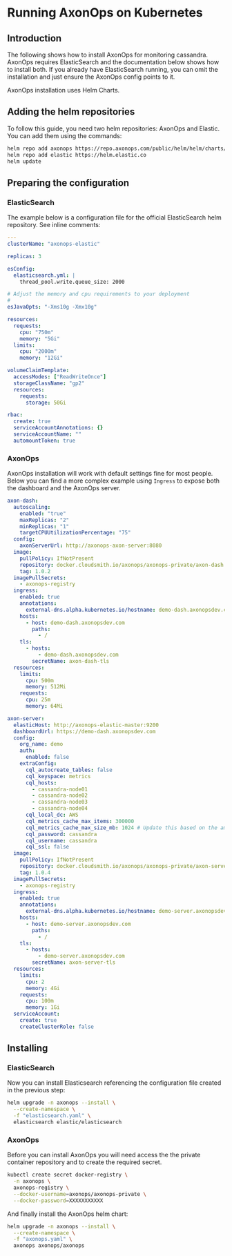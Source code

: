 # Running AxonOps on Kubernetes

## Introduction

The following shows how to install AxonOps for monitoring cassandra. AxonOps requires ElasticSearch and the documentation below shows how to install both. If you already have ElasticSearch running, you can omit the installation and just ensure the AxonOps config points to it.

AxonOps installation uses Helm Charts.

## Adding the helm repositories

To follow this guide, you need two helm repositories: AxonOps and Elastic. You can add them using the commands:

```sh
helm repo add axonops https://repo.axonops.com/public/helm/helm/charts/
helm repo add elastic https://helm.elastic.co
helm update
```

## Preparing the configuration

### ElasticSearch

The example below is a configuration file for the official ElasticSearch helm repository. See inline comments:

```yaml
---
clusterName: "axonops-elastic"

replicas: 3

esConfig:
  elasticsearch.yml: |
    thread_pool.write.queue_size: 2000

# Adjust the memory and cpu requirements to your deployment
# 
esJavaOpts: "-Xms10g -Xmx10g"

resources:
  requests:
    cpu: "750m"
    memory: "5Gi"
  limits:
    cpu: "2000m"
    memory: "12Gi"

volumeClaimTemplate:
  accessModes: ["ReadWriteOnce"]
  storageClassName: "gp2"
  resources:
    requests:
      storage: 50Gi

rbac:
  create: true
  serviceAccountAnnotations: {}
  serviceAccountName: ""
  automountToken: true
```


### AxonOps

AxonOps installation will work with default settings fine for most people. Below you can find a more complex example using `Ingress` to expose both
the dashboard and the AxonOps server.

```yaml
axon-dash:
  autoscaling:
    enabled: "true"
    maxReplicas: "2"
    minReplicas: "1"
    targetCPUUtilizationPercentage: "75"
  config:
    axonServerUrl: http://axonops-axon-server:8080
  image:
    pullPolicy: IfNotPresent
    repository: docker.cloudsmith.io/axonops/axonops-private/axon-dash
    tag: 1.0.2
  imagePullSecrets:
    - axonops-registry
  ingress:
    enabled: true
    annotations:
      external-dns.alpha.kubernetes.io/hostname: demo-dash.axonopsdev.com
    hosts:
      - host: demo-dash.axonopsdev.com
        paths:
          - /
    tls:
      - hosts:
          - demo-dash.axonopsdev.com
        secretName: axon-dash-tls
  resources:
    limits:
      cpu: 500m
      memory: 512Mi
    requests:
      cpu: 25m
      memory: 64Mi

axon-server:
  elasticHost: http://axonops-elastic-master:9200
  dashboardUrl: https://demo-dash.axonopsdev.com
  config:
    org_name: demo
    auth:
      enabled: false
    extraConfig:
      cql_autocreate_tables: false
      cql_keyspace: metrics
      cql_hosts:
        - cassandra-node01
        - cassandra-node02
        - cassandra-node03
        - cassandra-node04
      cql_local_dc: AWS
      cql_metrics_cache_max_items: 300000
      cql_metrics_cache_max_size_mb: 1024 # Update this based on the amount of memory
      cql_password: cassandra
      cql_username: cassandra
      cql_ssl: false
  image:
    pullPolicy: IfNotPresent
    repository: docker.cloudsmith.io/axonops/axonops-private/axon-server
    tag: 1.0.4
  imagePullSecrets:
    - axonops-registry
  ingress:
    enabled: true
    annotations:
      external-dns.alpha.kubernetes.io/hostname: demo-server.axonopsdev.com
    hosts:
      - host: demo-server.axonopsdev.com
        paths:
          - /
    tls:
      - hosts:
          - demo-server.axonopsdev.com
        secretName: axon-server-tls
  resources:
    limits:
      cpu: 2
      memory: 4Gi
    requests:
      cpu: 100m
      memory: 1Gi
  serviceAccount:
    create: true
    createClusterRole: false
```

## Installing

### ElasticSearch

Now you can install Elasticsearch referencing the configuration file created in the previous step:

```sh
helm upgrade -n axonops --install \
  --create-namespace \
  -f "elasticsearch.yaml" \
  elasticsearch elastic/elasticsearch
```

### AxonOps

Before you can install AxonOps you will need access the the private container repository and to create the required secret.

```sh
kubectl create secret docker-registry \
  -n axonops \
  axonops-registry \
  --docker-username=axonops/axonops-private \
  --docker-password=XXXXXXXXXXX
```

And finally install the AxonOps helm chart:

```sh
helm upgrade -n axonops --install \
  --create-namespace \
  -f "axonops.yaml" \
  axonops axonops/axonops
```
